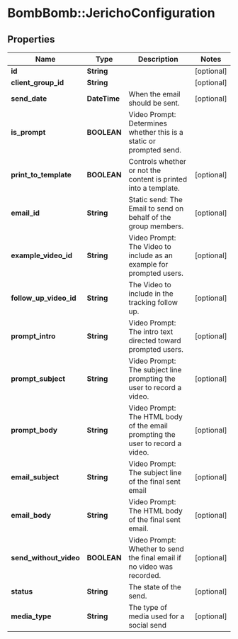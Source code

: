 # BombBomb::JerichoConfiguration

## Properties
Name | Type | Description | Notes
------------ | ------------- | ------------- | -------------
**id** | **String** |  | [optional] 
**client_group_id** | **String** |  | [optional] 
**send_date** | **DateTime** | When the email should be sent. | [optional] 
**is_prompt** | **BOOLEAN** | Video Prompt: Determines whether this is a static or prompted send. | 
**print_to_template** | **BOOLEAN** | Controls whether or not the content is printed into a template. | [optional] 
**email_id** | **String** | Static send: The Email to send on behalf of the group members. | [optional] 
**example_video_id** | **String** | Video Prompt: The Video to include as an example for prompted users. | [optional] 
**follow_up_video_id** | **String** | The Video to include in the tracking follow up. | [optional] 
**prompt_intro** | **String** | Video Prompt: The intro text directed toward prompted users. | [optional] 
**prompt_subject** | **String** | Video Prompt: The subject line prompting the user to record a video. | [optional] 
**prompt_body** | **String** | Video Prompt: The HTML body of the email prompting the user to record a video. | [optional] 
**email_subject** | **String** | Video Prompt: The subject line of the final sent email | [optional] 
**email_body** | **String** | Video Prompt: The HTML body of the final sent email. | [optional] 
**send_without_video** | **BOOLEAN** | Video Prompt: Whether to send the final email if no video was recorded. | [optional] 
**status** | **String** | The state of the send. | [optional] 
**media_type** | **String** | The type of media used for a social send | [optional] 


